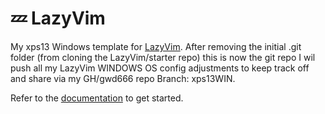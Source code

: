 # 💤 LazyVim

My xps13 Windows template for [LazyVim](https://github.com/LazyVim/LazyVim).
After removing the initial .git folder (from cloning the LazyVim/starter repo) this is now the git repo I wil push all my LazyVim WINDOWS OS config adjustments to keep track off and share via my GH/gwd666 repo Branch: xps13WIN.

Refer to the [documentation](https://lazyvim.github.io/installation) to get started.
